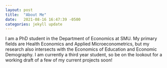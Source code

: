 ```yaml
---
layout: post
title:  "About Me"
date:   2021-08-16 16:47:39 -0500
categories: jekyll update
---
```

I am a PhD student in the Department of Economics at SMU. My primary fields are Health Economics and Applied Microeconometrics, but my research also intersects
with the Economics of Education and Economic Demography. I am currently a third year student, so be on the lookout for a working draft of a few of my current
projects soon!
